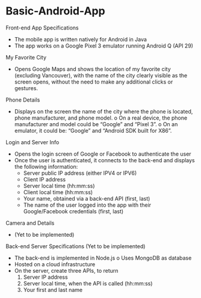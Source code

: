 # Basic-Android-App

Front-end App Specifications
- The mobile app is written natively for Android in Java
- The app works on a Google Pixel 3 emulator running Android Q (API 29)

My Favorite City
- Opens Google Maps and shows the location of my favorite city (excluding Vancouver),
with the name of the city clearly visible as the screen opens, without the need to make any
additional clicks or gestures.

Phone Details
- Displays on the screen the name of the city where the phone is located, phone
manufacturer, and phone model.
  o On a real device, the phone manufacturer and model could be “Google” and “Pixel 3”.
  o On an emulator, it could be: “Google” and “Android SDK built for X86”.

Login and Server Info
- Opens the login screen of Google or Facebook to authenticate the user
- Once the user is authenticated, it connects to the back-end and displays the following information:
  - Server public IP address (either IPV4 or IPV6)
  - Client IP address
  - Server local time (hh:mm:ss)
  - Client local time (hh:mm:ss)
  - Your name, obtained via a back-end API (first, last)
  - The name of the user logged into the app with their Google/Facebook credentials (first, last)

Camera and Details
- (Yet to be implemented)

Back-end Server Specifications (Yet to be implemented)
- The back-end is implemented in Node.js
  o Uses MongoDB as database
- Hosted on a cloud infrastructure
- On the server, create three APIs, to return
  1. Server IP address
  2. Server local time, when the API is called (hh:mm:ss)
  3. Your first and last name
